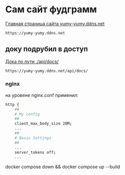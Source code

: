 # Сам сайт фудграмм

[Главная страница сайта yumy-yumy.ddns.net](https://yumy-yumy.ddns.net)

```bash
https://yumy-yumy.ddns.net
```

## доку подрубил в доступ

[Дока по пути ./api/docs/](https://yumy-yumy.ddns.net/api/docs/)

```bash
https://yumy-yumy.ddns.net/api/docs/
```

### nginx

на уровене nginx.conf применил:

```bash
http {
    ##
    # My config
    ##
    client_max_body_size 20M;
    ...
    ##
    # Basic Settings
    ##
    ...
    server_tokens off;
    ...
```

docker compose down && docker compose up --build
